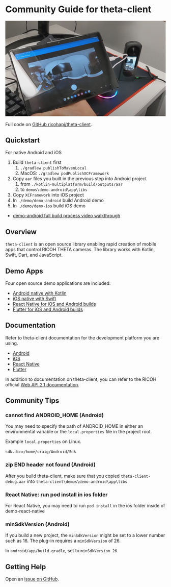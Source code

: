 # Community Guide for theta-client

![tablet](images/tablet.png)

Full code on  [GitHub ricohapi/theta-client](https://github.com/ricohapi/theta-client).

## Quickstart

For native Android and iOS

1. Build `theta-client` first
    1. `./gradlew publishToMavenLocal`
    1. MacOS: `./gradlew podPublishXCFramework`
2. Copy `aar` files you built in the previous step into Android project
    1. from `./kotlin-multiplatform/build/outputs/aar`
    1. to `demos\demo-android\app\libs`
3. Copy `XCFramework` into iOS project
4. In `./demo/demo-android` build Android demo
5. In `./demo/demo-ios` build iOS demo

* [demo-android full build process video walkthrough](https://youtu.be/l8X6amOmHXI)

## Overview

`theta-client` is an open source library enabling rapid creation of mobile apps that control RICOH THETA cameras. The library works with Kotlin, Swift, Dart, and JavaScript.

## Demo Apps

Four open source demo applications are included:

* [Android native with Kotlin](https://github.com/ricohapi/theta-client/tree/main/demos/demo-android)
* [iOS native with Swift](https://github.com/ricohapi/theta-client/tree/main/demos/demo-ios)
* [React Native for iOS and Android builds](https://github.com/ricohapi/theta-client/tree/main/demos/demo-react-native)
* [Flutter for iOS and Android builds](https://github.com/ricohapi/theta-client/tree/main/demos/demo-flutter)

## Documentation

Refer to theta-client documentation for the development platform you are using.

* [Android](https://github.com/ricohapi/theta-client/blob/main/docs/tutorial-android.md)
* [iOS](https://github.com/ricohapi/theta-client/blob/main/docs/tutorial-ios.md)
* [React Native](https://github.com/ricohapi/theta-client/blob/main/docs/tutorial-react-native.md)
* [Flutter](https://github.com/ricohapi/theta-client/blob/main/docs/tutorial-flutter.md)

In addition to documentation on theta-client, you can refer to the
RICOH official [Web API 2.1 documentation](https://github.com/ricohapi/theta-api-specs/tree/main/theta-web-api-v2.1).

## Community Tips

### cannot find ANDROID_HOME (Android)

You may need to specify the path of ANDROID_HOME in either an
environmental variable or the `local.properties` file in the
project root.

Example `local.properties` on Linux.

`sdk.dir=/home/craig/Android/Sdk`

### zip END header not found (Android)

After you build theta-client, make sure that you copied
`theta-client-debug.aar` into `theta-client\demos\demo-android\app\libs`

### React Native: run pod install in ios folder

For React Native, you may need to run `pod install` in the ios
folder inside of demo-react-native

### minSdkVersion (Android)

If you build a new project, the `minSdkVersion` might be set
to a lower number such as 16.  The plug-in requires a `minSdkVersion` of 26.

In `android/app/build.gradle`, set to `minSdkVersion 26`

## Getting Help

Open an [issue on GitHub](https://github.com/ricohapi/theta-client/issues).
